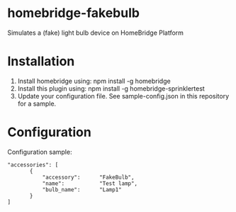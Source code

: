 # homebridge-fakebulb

Simulates a (fake) light bulb device on HomeBridge Platform

# Installation

1. Install homebridge using: npm install -g homebridge
2. Install this plugin using: npm install -g homebridge-sprinklertest
3. Update your configuration file. See sample-config.json in this repository for a sample. 

# Configuration

Configuration sample:

 ```
"accessories": [
        {
            "accessory":      "FakeBulb",
            "name":           "Test lamp",
            "bulb_name":      "Lamp1"
        }
]

```
